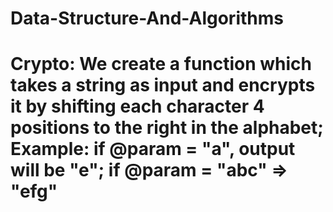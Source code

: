 # Data-Structure-And-Algorithms
# Crypto: We create a function which takes a string as input and encrypts it by shifting each character 4 positions to the right in the alphabet; Example: if @param = "a", output will be "e"; if @param = "abc" => "efg"